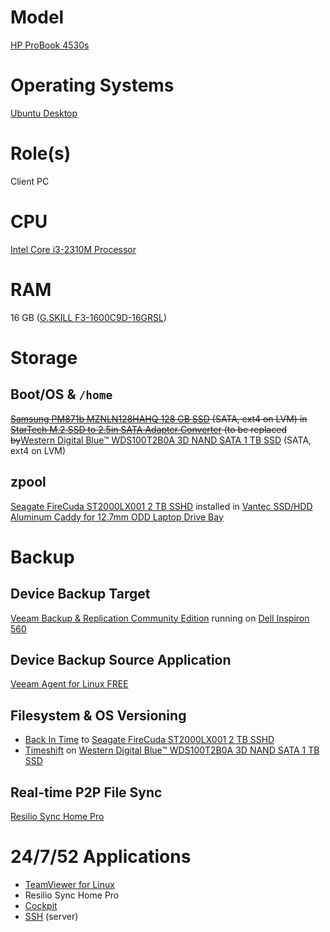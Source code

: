 # Model

[HP ProBook 4530s](https://support.hp.com/us-en/product/hp-probook-4530s-notebook-pc/5060880)

# Operating Systems

[Ubuntu Desktop](https://ubuntu.com/download/desktop)

# Role(s)

Client PC

# CPU

[Intel Core i3-2310M Processor](https://ark.intel.com/content/www/us/en/ark/products/52220/intel-core-i3-2310m-processor-3m-cache-2-10-ghz.html)

# RAM

16 GB ([G.SKILL F3-1600C9D-16GRSL](http://www.gskill.com/product/2/159/1537259792/F3-1600C9D-16GRSLRipjaws-DDR3-SO-DIMMDDR3L-1600MHz-CL9-9-9-1.35V16GB-(2x8GB)))

# Storage

## Boot/OS & `/home`

~~[Samsung PM871b MZNLN128HAHQ 128 GB SSD](https://www.samsung.com/semiconductor/ssd/client-ssd/MZNLN128HAHQ/) (SATA, ext4 on LVM) in [StarTech M.2 SSD to 2.5in SATA Adapter Converter](https://www.startech.com/HDD/Adapters/M-2-SSD-2-5-in-SATA-Adapter~SAT32M225) (to be replaced by~~[Western Digital Blue™ WDS100T2B0A 3D NAND SATA 1 TB SSD](https://documents.westerndigital.com/content/dam/doc-library/en_us/assets/public/western-digital/product/internal-drives/wd-blue-ssd/data-sheet-wd-blue-3d-nand-sata-ssd-2879-800092.pdf) (SATA, ext4 on LVM)

## zpool

[Seagate FireCuda ST2000LX001 2 TB SSHD](https://www.seagate.com/www-content/product-content/firecuda-family/firecuda/files/firecuda-2-5-ds1908-1-1609us.pdf) installed in [Vantec SSD/HDD Aluminum Caddy for 12.7mm ODD Laptop Drive Bay](https://www.vantecusa.com/products_detail.php?p_id=144&p_name=SSD%2FHDD+Aluminum+Caddy+for+12.7mm+ODD+Laptop+Drive+Bay&pc_id=6&pc_name=Converters&pt_id=2&pt_name=Hard+Drive+Accessories) 

# Backup

## Device Backup Target 

[Veeam Backup & Replication Community Edition](https://www.veeam.com/virtual-machine-backup-solution-free.html) running on [Dell Inspiron 560](https://github.com/jdrch/Hardware/blob/master/Dell%20Inspiron%20560.md)

## Device Backup Source Application

[Veeam Agent for Linux FREE](https://www.veeam.com/linux-backup-free.html)

## Filesystem & OS Versioning

* [Back In Time](https://github.com/bit-team/backintime) to [Seagate FireCuda ST2000LX001 2 TB SSHD](https://github.com/jdrch/Hardware/blob/master/HP%20ProBook%204530s.md#zpool)
* [Timeshift](https://github.com/teejee2008/timeshift) on [Western Digital Blue™ WDS100T2B0A 3D NAND SATA 1 TB SSD](https://github.com/jdrch/Hardware/blob/master/HP%20ProBook%204530s.md#bootos--home)

## Real-time P2P File Sync

[Resilio Sync Home Pro](https://www.resilio.com/individuals/)

# 24/7/52 Applications

* [TeamViewer for Linux](https://www.teamviewer.com/en-us/download/linux/)
* Resilio Sync Home Pro
* [Cockpit](https://cockpit-project.org/)
* [SSH](https://www.openssh.com/) (server)
